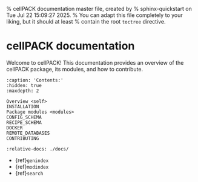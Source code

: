 % cellPACK documentation master file, created by
% sphinx-quickstart on Tue Jul 22 15:09:27 2025.
% You can adapt this file completely to your liking, but it should at least
% contain the root `toctree` directive.

# cellPACK documentation

Welcome to cellPACK! This documentation provides an overview of the cellPACK package, its modules, and how to contribute.

```{toctree}
:caption: 'Contents:'
:hidden: true
:maxdepth: 2

Overview <self>
INSTALLATION
Package modules <modules>
CONFIG_SCHEMA
RECIPE_SCHEMA
DOCKER
REMOTE_DATABASES
CONTRIBUTING
```

```{include} ../README.md
:relative-docs: ./docs/
```

- {ref}`genindex`
- {ref}`modindex`
- {ref}`search`
